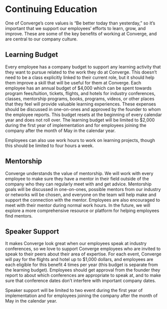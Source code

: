 # Continuing Education

One of Converge’s core values is “Be better today than yesterday,” so it’s important that we support our employees’ efforts to learn, grow, and improve. These are some of the key benefits of working at Converge, and are central to our company culture.

## Learning Budget

Every employee has a company budget to support any learning activity that they want to pursue related to the work they do at Converge. This doesn’t need to be a class explicitly linked to their current role, but it should help them improve a skill that will be useful for them at Converge. Each employee has an annual budget of $4,000 which can be spent towards program fees/tuition, tickets, flights, and hotels for industry conferences, classes, mentorship programs, books, programs, videos, or other places that they feel will provide valuable learning experiences. These expenses should be discussed in one-on-ones and approved by the founder to whom the employee reports. This budget resets at the beginning of every calendar year and does not roll over.  The learning budget will be limited to $2,000 during the first year of implementation and for employees joining the company after the month of May in the calendar year.

Employees can also use work hours to work on learning projects, though this should be limited to four hours a week.

## Mentorship

Converge understands the value of mentorship.  We will work with every employee to make sure they have a mentor in their field outside of the company who they can regularly meet with and get advice. Mentorship goals will be discussed in one-on-ones, possible mentors from our industry or networks will be chosen, and everyone on the team will help make and support the connection with the mentor. Employees are also encouraged to meet with their mentor during normal work hours. In the future, we will explore a more comprehensive resource or platform for helping employees find mentors.

## Speaker Support

It makes Converge look great when our employees speak at industry conferences, so we love to support Converge employees who are invited to speak to their peers about their area of expertise. For each event, Converge will pay for the flights and hotel up to $1,000 dollars, and employees are each eligible for this benefit 4 times per year (this budget is separate from the learning budget). Employees should get approval from the founder they report to about which conferences are appropriate to speak at, and to make sure that conference dates don’t interfere with important company dates.

Speaker support will be limited to two event during the first year of implementation and for employees joining the company after the month of May in the calendar year.
